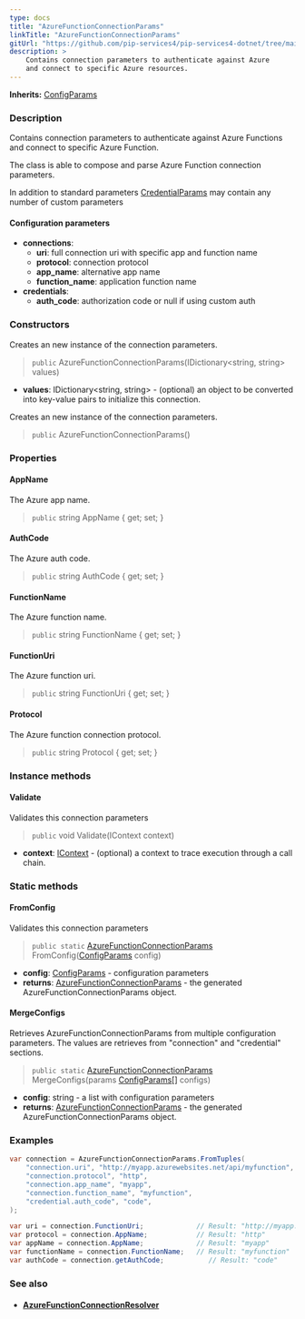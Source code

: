 ```yaml
---
type: docs
title: "AzureFunctionConnectionParams"
linkTitle: "AzureFunctionConnectionParams"
gitUrl: "https://github.com/pip-services4/pip-services4-dotnet/tree/main/pip-services4-azure-dotnet"
description: >
    Contains connection parameters to authenticate against Azure
    and connect to specific Azure resources.
---
```


**Inherits:** [ConfigParams](../../../components/config/config_params)

### Description
Contains connection parameters to authenticate against Azure Functions
and connect to specific Azure Function.

The class is able to compose and parse Azure Function connection parameters.

In addition to standard parameters [CredentialParams](../../../config/auth/credential_params) may contain any number of custom parameters


#### Configuration parameters

- **connections**: 
    - **uri**:           full connection uri with specific app and function name
    - **protocol**:      connection protocol
    - **app_name**:      alternative app name
    - **function_name**: application function name
- **credentials**: 
    - **auth_code**:     authorization code or null if using custom auth

### Constructors
Creates an new instance of the connection parameters.

> `public` AzureFunctionConnectionParams(IDictionary\<string, string\> values)

- **values**: IDictionary\<string, string\> - (optional) an object to be converted into key-value pairs to initialize this connection.

Creates an new instance of the connection parameters.

> `public` AzureFunctionConnectionParams()

### Properties

#### AppName
The Azure app name.

> `public` string AppName { get; set; }


#### AuthCode
The Azure auth code.

> `public` string AuthCode { get; set; }

#### FunctionName
The Azure function name.

> `public` string FunctionName { get; set; }


#### FunctionUri
The Azure function uri.

> `public` string FunctionUri { get; set; }


#### Protocol
The Azure function connection protocol.

> `public` string Protocol { get; set; }


### Instance methods

#### Validate
Validates this connection parameters 

> `public` void Validate(IContext context)

- **context**: [IContext](../../../components/context/icontext) - (optional) a context to trace execution through a call chain.

### Static methods

#### FromConfig
Validates this connection parameters 

> `public static` [AzureFunctionConnectionParams]() FromConfig([ConfigParams](../../../components/config/config_params) config)

- **config**: [ConfigParams](../../../components/config/config_params) - configuration parameters
- **returns**: [AzureFunctionConnectionParams]() - the generated AzureFunctionConnectionParams object.

#### MergeConfigs
Retrieves AzureFunctionConnectionParams from multiple configuration parameters.
The values are retrieves from "connection" and "credential" sections.

> `public static` [AzureFunctionConnectionParams]() MergeConfigs(params [ConfigParams[]](../../../components/config/config_params) configs)

- **config**: string - a list with configuration parameters
- **returns**: [AzureFunctionConnectionParams]() - the generated AzureFunctionConnectionParams object.



### Examples

```cs
var connection = AzureFunctionConnectionParams.FromTuples(
    "connection.uri", "http://myapp.azurewebsites.net/api/myfunction",
    "connection.protocol", "http",
    "connection.app_name", "myapp",
    "connection.function_name", "myfunction",
    "credential.auth_code", "code",
);

var uri = connection.FunctionUri;             // Result: "http://myapp.azurewebsites.net/api/myfunction"
var protocol = connection.AppName;            // Result: "http"
var appName = connection.AppName;             // Result: "myapp"
var functionName = connection.FunctionName;   // Result: "myfunction"
var authCode = connection.getAuthCode;           // Result: "code"
```


### See also
- #### [AzureFunctionConnectionResolver](../azure_function_connection_resolver)
